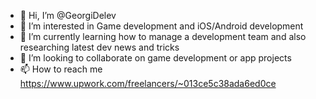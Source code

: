 - 👋 Hi, I’m @GeorgiDelev
- 👀 I’m interested in Game development and iOS/Android development
- 🌱 I’m currently learning how to manage a development team and also researching latest dev news and tricks
- 💞️ I’m looking to collaborate on game development or app projects 
- 📫 How to reach me https://www.upwork.com/freelancers/~013ce5c38ada6ed0ce 

<!---
GeorgiDelev/GeorgiDelev is a ✨ special ✨ repository because its `README.md` (this file) appears on your GitHub profile.
You can click the Preview link to take a look at your changes.
--->

